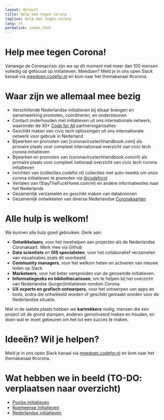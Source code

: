 ```yaml
---
layout: default
title: Help mee tegen corona
tagline: Help mee tegen corona
lang: nl
permalink: index.html
---
```

# Help mee tegen Corona!
Vanwege de Coronacrisis zijn we op dit moment met meer dan 100 mensen volledig op gefocust op initiatieven. Meedoen? Meld je in ons open Slack kanaal via <a href="https://meedoen.codefor.nl">meedoen.codefor.nl</a> en kom naar het themakanaal #corona.

# Waar zijn we allemaal mee bezig
* Verschillende Nederlandse initiatieven bij elkaar brengen en samenwerking promoten, coördineren, en ondersteunen
* Contact onderhouden met initiatieven uit ons internationale netwerk, waaronder de 30+ [Code for All](https://codeforall.org/) partnerorganisaties
* Geschikt maken van civic tech oplossingen uit ons internationale netwerk voor gebruik in Nederland
* Bijwerken en promoten van [coronavirustechhandbook.com] als primaire plaats voor compleet internationaal overzicht van civic tech corona initiatieven
* Bijwerken en promoten van (coronavirustechhandbook.com/nl) als primaire plaats voor compleet nationaal overzicht van civic tech corona initiatieven
* Inrichten van (collecties.codefor.nl) collecties met auto-tweets om onze corona initiatieven te promoten via [@codefornl](https://twitter.com/codefornl)
* Vertalen van (StayTheFuckHome.com/nl) en andere informatiesites naar het Nederlands
* Gezamenlijk verzamelen en geschikt maken van databronnen
* Gezamenlijk ontwikkelen van diverse Nederlandse [Coronakaarten](https://www.codefor.nl/coronamap-nl/)

# Alle hulp is welkom!
We kunnen alle hulp goed gebruiken. Denk aan:
* __Ontwikkelaars__, voor het meehelpen aan projecten als de Nederlandse Coronakaart. Werk mee via Github
* __Data scientists__ en __GIS specialisten__, voor het collaboratief verzamelen van visualisaties zoals dit voorbeeld.
* __Community managers__, voor het welkom heten en activeren van nieuwe leden op Slack
* __Marketeers__, voor het beter verspreiden van de genoemde initiatieven. 
* __Informatiegeeks en bibliothecarissen__, om te helpen bij het overzicht van Nederlandse (burger)initiatieven rondom Corona. 
* __UX experts en grafisch ontwerpers__, voor het ontwerpen van apps en tools, zodra die ontwikkeld worden of geschikt gemaakt worden voor de Nederlandse situatie.

Niet in de laatste plaats hebben we __kartrekkers__ nodig, mensen die een project uit de grond stampen, anderen gemotiveerd maken en houden, en doen wat er moet gebeuren om het tot een succes te maken.

# Ideeën? Wil je helpen?

Meld je in ons open Slack kanaal via <a href="https://meedoen.codefor.nl">meedoen.codefor.nl</a> en kom naar het themakanaal #corona.

# Wat hebben we in beeld (TO-DO: verplaatsen naar overzicht)

* [Poolse initiatieven](Polen.md)
* [Roemeense initiatieven](Roemenie.md)
* [Nederlandse initiatieven](Nederland.md)
